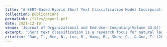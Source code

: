 ```yaml
---
title: "A BERT-Based Hybrid Short Text Classification Model Incorporating CNN and Attention-Based BiGRU"
collection: publications
permalink: /files/paper1.pdf
date: 2021-12-18
venue: 'Journal of Organizational and End User Computing(Volume 33,6))'
excerpt: 'Short text classification is a research focus for natural language processing (NLP), which is widely used in news classification, sentiment analysis, mail filtering, and other fields. In recent years, deep learning techniques are applied to text classification and have made some progress. Different from ordinary text classification, short text has the problem of less vocabulary and feature sparsity, which raise higher request for text semantic feature representation. To address this issue, this paper proposes a feature fusion framework based on the bidirectional encoder representations from transformers (BERT). In this hybrid method, BERT is used to train word vector representation. Convolutional neural network (CNN) captures static features. As a supplement, a bi-gated recurrent neural network (BiGRU) is adopted to capture contextual features. Furthermore, an attention mechanism is introduced to assign the weight of salient words. The experimental results confirmed that the proposed model significantly outperforms the other state-of-the-art baseline methods.'
citation: 'Bao, T., Ren, N., Luo, R., Wang, B., Shen, G., & Guo, T. (2021). A BERT-Based Hybrid Short Text Classification Model Incorporating CNN and Attention-Based BiGRU. Journal of Organizational and End User Computing (JOEUC), 33(6), 1-21. http://doi.org/10.4018/JOEUC.294580.'
---
```

